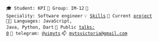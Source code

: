 <code>🎓 Student: KPI</code>
<code>🎪 Group: IM-12</code>
<code>👷 Speciality: Software engineer</code>
<code>💡 [Skills](SKILLS.md)</code>
<code>🧻 Current [project](PROJECT.md)</code><br>
<code>🧑‍💻 Languages: JavaScript, Java, Python, Dart</code>
<code>📢 Public [talks: 0](TALKS.md)</code>
<code>💬 telegram: [@vimyts](https://telegram.me/vimyts)</code>
<code>📫 [mytsvictoria@gmail.com](mailto:mytsvictoria@gmail.com)</code>
